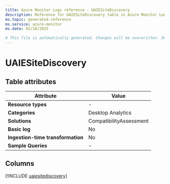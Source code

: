 ```yaml
---
title: Azure Monitor Logs reference - UAIESiteDiscovery
description: Reference for UAIESiteDiscovery table in Azure Monitor Logs.
ms.topic: generated-reference
ms.service: azure-monitor
ms.date: 02/18/2025

# This file is automatically generated. Changes will be overwritten. Do not change this file directly.
---
```


# UAIESiteDiscovery




## Table attributes

|Attribute|Value|
|---|---|
|**Resource types**|-|
|**Categories**|Desktop Analytics|
|**Solutions**| CompatibilityAssessment|
|**Basic log**|No|
|**Ingestion-time transformation**|No|
|**Sample Queries**|-|



## Columns
  
[!INCLUDE [uaiesitediscovery](~/reusable-content/ce-skilling/azure/includes/azure-monitor/reference/tables/uaiesitediscovery-include.md)]
